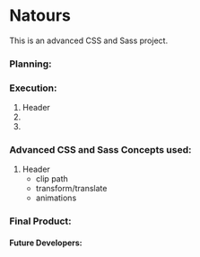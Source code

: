 # Natours

This is an advanced CSS and Sass project.

### Planning:
 

### Execution:
1. Header 
2. 
3.


### Advanced CSS and Sass Concepts used:
1. Header
	* clip path
	* transform/translate
	* animations 


### Final Product:

<!-- ![](project.jpg) -->


#### Future Developers:
